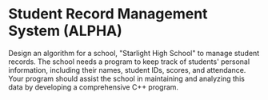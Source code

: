 # Student Record Management System (ALPHA)
Design an algorithm for a school, "Starlight High School" to manage student records. The school needs a program to keep track of students' personal information, including their names, student IDs, scores, and attendance. Your program should assist the school in maintaining and analyzing this data by developing a comprehensive C++ program.
